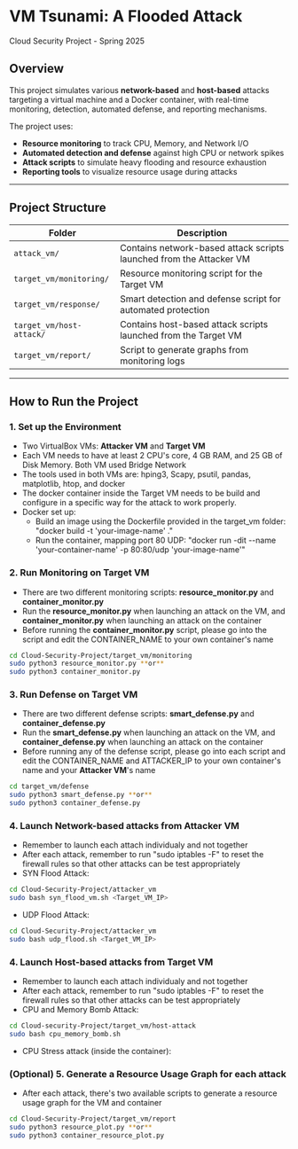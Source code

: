 # VM Tsunami: A Flooded Attack
Cloud Security Project - Spring 2025

## Overview
This project simulates various **network-based** and **host-based** attacks targeting a virtual machine and a Docker container, with real-time monitoring, detection, automated defense, and reporting mechanisms.

The project uses:
- **Resource monitoring** to track CPU, Memory, and Network I/O
- **Automated detection and defense** against high CPU or network spikes
- **Attack scripts** to simulate heavy flooding and resource exhaustion
- **Reporting tools** to visualize resource usage during attacks

---

## Project Structure

| Folder | Description |
|--------|-------------|
| `attack_vm/` | Contains network-based attack scripts launched from the Attacker VM |
| `target_vm/monitoring/` | Resource monitoring script for the Target VM |
| `target_vm/response/` | Smart detection and defense script for automated protection |
| `target_vm/host-attack/` | Contains host-based attack scripts launched from the Target VM |
| `target_vm/report/` | Script to generate graphs from monitoring logs |

---

## How to Run the Project

### 1. Set up the Environment
- Two VirtualBox VMs: **Attacker VM** and **Target VM**
- Each VM needs to have at least 2 CPU's core, 4 GB RAM, and 25 GB of Disk Memory. Both VM used Bridge Network
- The tools used in both VMs are: hping3, Scapy, psutil, pandas, matplotlib, htop, and docker
- The docker container inside the Target VM needs to be build and configure in a specific way for the attack to work properly.
- Docker set up:
    - Build an image using the Dockerfile provided in the target_vm folder: "docker build -t 'your-image-name' ."
    - Run the container, mapping port 80 UDP: "docker run -dit --name 'your-container-name' -p 80:80/udp 'your-image-name'"


### 2. Run Monitoring on Target VM
- There are two different monitoring scripts: **resource_monitor.py** and **container_monitor.py**
- Run the **resource_monitor.py** when launching an attack on the VM, and **container_monitor.py** when launching an attack on the container
- Before running the **container_monitor.py** script, please go into the script and edit the CONTAINER_NAME to your own container's name
```bash
cd Cloud-Security-Project/target_vm/monitoring
sudo python3 resource_monitor.py **or**
sudo python3 container_monitor.py
```

### 3. Run Defense on Target VM
- There are two different defense scripts: **smart_defense.py** and **container_defense.py**
- Run the **smart_defense.py** when launching an attack on the VM, and **container_defense.py** when launching an attack on the container
- Before running any of the defense script, please go into each script and edit the CONTAINER_NAME and ATTACKER_IP to your own container's name and your **Attacker VM**'s name
```bash
cd target_vm/defense
sudo python3 smart_defense.py **or**
sudo python3 container_defense.py
```

### 4. Launch Network-based attacks from Attacker VM
- Remember to launch each attach individualy and not together
- After each attack, remember to run "sudo iptables -F" to reset the firewall rules so that other attacks can be test appropriately
- SYN Flood Attack:
```bash
cd Cloud-Security-Project/attacker_vm
sudo bash syn_flood_vm.sh <Target_VM_IP>
```
- UDP Flood Attack:
```bash
cd Cloud-Security-Project/attacker_vm
sudo bash udp_flood.sh <Target_VM_IP>
```

### 4. Launch Host-based attacks from Target VM
- Remember to launch each attach individualy and not together
- After each attack, remember to run "sudo iptables -F" to reset the firewall rules so that other attacks can be test appropriately
- CPU and Memory Bomb Attack:
```bash
cd Cloud-security-Project/target_vm/host-attack
sudo bash cpu_memory_bomb.sh
```
- CPU Stress attack (inside the container):
    
### (Optional) 5. Generate a Resource Usage Graph for each attack
- After each attack, there's two available scripts to generate a resource usage graph for the VM and container
```bash
cd Cloud-Security-Project/target_vm/report
sudo python3 resource_plot.py **or**
sudo python3 container_resource_plot.py
```

